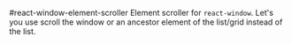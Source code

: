 #react-window-element-scroller
Element scroller for `react-window`. Let's you use scroll the window or an ancestor element of the list/grid instead of the list.
